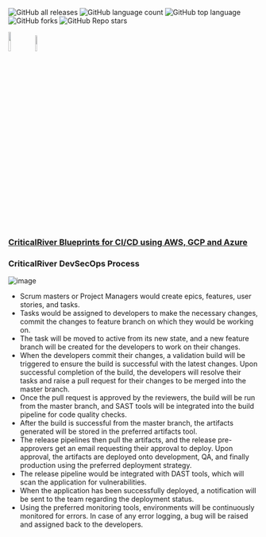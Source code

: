![GitHub all releases](https://img.shields.io/github/downloads/CR-Digital-Innovation/devsecops-accelerators/total)
![GitHub language count](https://img.shields.io/github/languages/count/CR-Digital-Innovation/devsecops-accelerators)
![GitHub top language](https://img.shields.io/github/languages/top/CR-Digital-Innovation/devsecops-accelerators?color=yellow)
![GitHub forks](https://img.shields.io/github/forks/CR-Digital-Innovation/devsecops-accelerators?style=social)
![GitHub Repo stars](https://img.shields.io/github/stars/CR-Digital-Innovation/devsecops-accelerators?style=social)

[<img src="https://img.shields.io/badge/CriticalRiver-1d417c" width="10%">](https://www.criticalriver.com/ai-ml-solution-offerings/devsecops/) [<img src="https://img.shields.io/badge/Twitter-1DA1F2?logo=Twitter&logoColor=white" width="9%">](https://twitter.com/CriticalRiver)

### [CriticalRiver Blueprints for CI/CD using AWS, GCP and Azure](https://github.com/CR-Digital-Innovation/devsecops-accelerators/wiki)

### CriticalRiver DevSecOps Process

![image](https://user-images.githubusercontent.com/111766830/201345318-d0de846e-6006-4432-8075-2d9450a0c5c6.png)

* Scrum masters or Project Managers would create epics, features, user stories, and tasks. 
* Tasks would be assigned to developers to make the necessary changes, commit the changes to feature branch on which they would be working on. 
* The task will be moved to active from its new state, and a new feature branch will be created for the developers to work on their changes. 
* When the developers commit their changes, a validation build will be triggered to ensure the build is successful with the latest changes. Upon successful completion of the build, the developers will resolve their tasks and raise a pull request for their changes to be merged into the master branch. 
* Once the pull request is approved by the reviewers, the build will be run from the master branch, and SAST tools will be integrated into the build pipeline for code quality checks. 
* After the build is successful from the master branch, the artifacts generated will be stored in the preferred artifacts tool. 
* The release pipelines then pull the artifacts, and the release pre-approvers get an email requesting their approval to deploy. Upon approval, the artifacts are deployed onto development, QA, and finally production using the preferred deployment strategy. 
* The release pipeline would be integrated with DAST tools, which will scan the application for vulnerabilities. 
* When the application has been successfully deployed, a notification will be sent to the team regarding the deployment status. 
* Using the preferred monitoring tools, environments will be continuously monitored for errors. In case of any error logging, a bug will be raised and assigned back to the developers.
